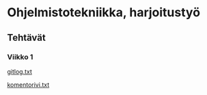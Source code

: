 # Ohjelmistotekniikka, harjoitustyö
## Tehtävät
### Viikko 1

[gitlog.txt](https://github.com/laaksoma/ot-harjoitustyo/blob/master/laskarit/gitlog.txt)

[komentorivi.txt](https://github.com/laaksoma/ot-harjoitustyo/blob/master/laskarit/komentorivi.txt)
